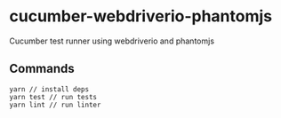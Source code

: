# cucumber-webdriverio-phantomjs
Cucumber test runner using webdriverio and phantomjs

## Commands

```
yarn // install deps
yarn test // run tests
yarn lint // run linter
```
